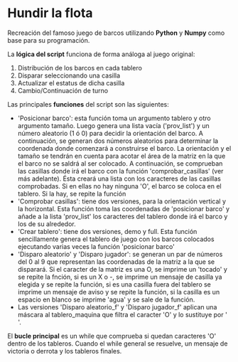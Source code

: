# Hundir la flota

Recreación del famoso juego de barcos utilizando **Python** y **Numpy** como base para su programación.

La **lógica del script** funciona de forma análoga al juego original:
1. Distribución de los barcos en cada tablero
2. Disparar seleccionando una casilla
3. Actualizar el estatus de dicha casilla
4. Cambio/Continuación de turno

Las principales **funciones** del script son las siguientes:
- 'Posicionar barco': esta función toma un argumento tablero y otro argumento tamaño. Luego genera una lista vacía ('prov_list') y un número aleatorio (1 ó 0) para decidir la orientación del barco. A continuación, se generan dos números aleatorios para determinar la coordenada donde comenzará a construirse el barco. La orientación y el tamaño se tendrán en cuenta para acotar el área de la matriz en la que el barco no se saldrá al ser colocado. A continuación, se comprueban las casillas donde irá el barco con la función 'comprobar_casillas' (ver más adelante). Ésta creará una lista con los caracteres de las casillas comprobadas. Si en ellas no hay ninguna 'O', el barco se coloca en el tablero. Si la hay, se repite la función
- 'Comprobar casillas': tiene dos versiones, para la orientación vertical y la horizontal. Esta función toma las coordenadas de 'posicionar barco' y añade a la lista 'prov_list' los caracteres del tablero donde irá el barco y los de su alrededor.
- 'Crear tablero': tiene dos versiones, demo y full. Esta función sencillamente genera el tablero de juego con los barcos colocados ejecutando varias veces la función 'posicionar barco'
- 'Disparo aleatorio' y 'Disparo jugador': se generan un par de números del 0 al 9 que representan las coordenadas de la matriz a la que se disparará. Si el caracter de la matriz es una O, se imprime un 'tocado' y se repite la fnción, si es un X o -, se imprime un mensaje de casilla ya elegida y se repite la función, si es una casilla fuera del tablero se imprime un mensaje de aviso y se repite la función, si la casilla es un espacio en blanco se imprime 'agua' y se sale de la función.
- Las versiones 'Disparo aleatorio_f' y 'Disparo jugador_f' aplican una máscara al tablero_maquina que filtra el caracter 'O' y lo sustituye por ' '.

El **bucle principal** es un while que comprueba si quedan caracteres 'O' dentro de los tableros.
Cuando el while general se resuelve, un mensaje de victoria o derrota y los tableros finales.
